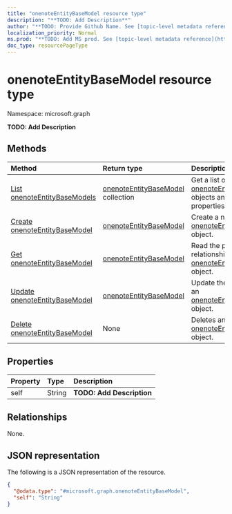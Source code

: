 ```yaml
---
title: "onenoteEntityBaseModel resource type"
description: "**TODO: Add Description**"
author: "**TODO: Provide Github Name. See [topic-level metadata reference](https://msgo.azurewebsites.net/add/document/guidelines/metadata.html#topic-level-metadata)**"
localization_priority: Normal
ms.prod: "**TODO: Add MS prod. See [topic-level metadata reference](https://msgo.azurewebsites.net/add/document/guidelines/metadata.html#topic-level-metadata)**"
doc_type: resourcePageType
---
```


# onenoteEntityBaseModel resource type

Namespace: microsoft.graph

**TODO: Add Description**

## Methods
|Method|Return type|Description|
|:---|:---|:---|
|[List onenoteEntityBaseModels](../api/onenoteentitybasemodel-list.md)|[onenoteEntityBaseModel](../resources/onenoteentitybasemodel.md) collection|Get a list of the [onenoteEntityBaseModel](../resources/onenoteentitybasemodel.md) objects and their properties.|
|[Create onenoteEntityBaseModel](../api/onenoteentitybasemodel-create.md)|[onenoteEntityBaseModel](../resources/onenoteentitybasemodel.md)|Create a new [onenoteEntityBaseModel](../resources/onenoteentitybasemodel.md) object.|
|[Get onenoteEntityBaseModel](../api/onenoteentitybasemodel-get.md)|[onenoteEntityBaseModel](../resources/onenoteentitybasemodel.md)|Read the properties and relationships of an [onenoteEntityBaseModel](../resources/onenoteentitybasemodel.md) object.|
|[Update onenoteEntityBaseModel](../api/onenoteentitybasemodel-update.md)|[onenoteEntityBaseModel](../resources/onenoteentitybasemodel.md)|Update the properties of an [onenoteEntityBaseModel](../resources/onenoteentitybasemodel.md) object.|
|[Delete onenoteEntityBaseModel](../api/onenoteentitybasemodel-delete.md)|None|Deletes an [onenoteEntityBaseModel](../resources/onenoteentitybasemodel.md) object.|

## Properties
|Property|Type|Description|
|:---|:---|:---|
|self|String|**TODO: Add Description**|

## Relationships
None.

## JSON representation
The following is a JSON representation of the resource.
<!-- {
  "blockType": "resource",
  "keyProperty": "id",
  "@odata.type": "microsoft.graph.onenoteEntityBaseModel",
  "baseType": "",
  "openType": false
}
-->
``` json
{
  "@odata.type": "#microsoft.graph.onenoteEntityBaseModel",
  "self": "String"
}
```

